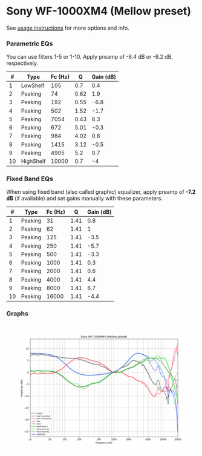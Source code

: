 # Sony WF-1000XM4 (Mellow preset)
See [usage instructions](https://github.com/jaakkopasanen/AutoEq#usage) for more options and info.

### Parametric EQs
You can use filters 1-5 or 1-10. Apply preamp of -6.4 dB or -6.2 dB, respectively.

|   # | Type      |   Fc (Hz) |    Q |   Gain (dB) |
|-----|-----------|-----------|------|-------------|
|   1 | LowShelf  |       105 | 0.7  |         0.4 |
|   2 | Peaking   |        74 | 0.62 |         1.9 |
|   3 | Peaking   |       192 | 0.55 |        -6.8 |
|   4 | Peaking   |       502 | 1.52 |        -1.7 |
|   5 | Peaking   |      7054 | 0.43 |         6.3 |
|   6 | Peaking   |       672 | 5.01 |        -0.3 |
|   7 | Peaking   |       984 | 4.02 |         0.8 |
|   8 | Peaking   |      1415 | 3.12 |        -0.5 |
|   9 | Peaking   |      4905 | 5.2  |         0.7 |
|  10 | HighShelf |     10000 | 0.7  |        -4   |

### Fixed Band EQs
When using fixed band (also called graphic) equalizer, apply preamp of **-7.2 dB** (if available) and set gains manually with these parameters.

|   # | Type    |   Fc (Hz) |    Q |   Gain (dB) |
|-----|---------|-----------|------|-------------|
|   1 | Peaking |        31 | 1.41 |         0.8 |
|   2 | Peaking |        62 | 1.41 |         1   |
|   3 | Peaking |       125 | 1.41 |        -3.5 |
|   4 | Peaking |       250 | 1.41 |        -5.7 |
|   5 | Peaking |       500 | 1.41 |        -3.3 |
|   6 | Peaking |      1000 | 1.41 |         0.3 |
|   7 | Peaking |      2000 | 1.41 |         0.6 |
|   8 | Peaking |      4000 | 1.41 |         4.4 |
|   9 | Peaking |      8000 | 1.41 |         6.7 |
|  10 | Peaking |     16000 | 1.41 |        -4.4 |

### Graphs
![](./Sony%20WF-1000XM4%20(Mellow%20preset).png)
